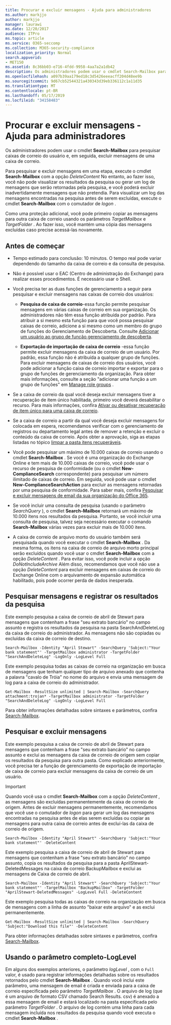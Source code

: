 ```yaml
---
title: Procurar e excluir mensagens - Ajuda para administradores
ms.author: markjjo
author: markjjo
manager: laurawi
ms.date: 12/20/2017
audience: ITPro
ms.topic: article
ms.service: O365-seccomp
ms.collection: M365-security-compliance
localization_priority: Normal
search.appverid:
- MET150
ms.assetid: 8c36bb03-e716-4fdd-9958-4aa7a2a1db42
description: Os administradores podem usar o cmdlet Search-Mailbox para pesquisar caixas de correio do usuário e, em seguida, excluir mensagens de uma caixa de correio.
ms.openlocfilehash: a097b39aa179ed18c3d5426eeeacff204d48ee9b
ms.sourcegitcommit: 9d67cb52544321a430343d39eb336112c1a11d35
ms.translationtype: MT
ms.contentlocale: pt-BR
ms.lasthandoff: 05/17/2019
ms.locfileid: "34158483"
---
```

# <a name="search-for-and-delete-messages---admin-help"></a>Procurar e excluir mensagens - Ajuda para administradores
  
Os administradores podem usar o cmdlet **Search-Mailbox** para pesquisar caixas de correio do usuário e, em seguida, excluir mensagens de uma caixa de correio. 
  
Para pesquisar e excluir mensagens em uma etapa, execute o cmdlet **Search-Mailbox** com a opção _DeleteContent_ No entanto, ao fazer isso, você não pode visualizar os resultados da pesquisa ou gerar um log de mensagens que serão retornadas pela pesquisa, e você poderá excluir inadvertidamente mensagens que não pretendia. Para visualizar um log das mensagens encontradas na pesquisa antes de serem excluídas, execute o cmdlet **Search-Mailbox** com o comutador de _logon_ . 
  
Como uma proteção adicional, você pode primeiro copiar as mensagens para outra caixa de correio usando os parâmetros _TargetMailbox_ e _TargetFolder_ . Ao fazer isso, você mantém uma cópia das mensagens excluídas caso precise acessá-las novamente. 
  
## <a name="before-you-begin"></a>Antes de começar

- Tempo estimado para conclusão: 10 minutos. O tempo real pode variar dependendo do tamanho da caixa de correio e da consulta de pesquisa.
    
- Não é possível usar o EAC (Centro de administração do Exchange) para realizar esses procedimentos. É necessário usar o Shell.
    
- Você precisa ter as duas funções de gerenciamento a seguir para pesquisar e excluir mensagens nas caixas de correio dos usuários:
    
  - **Pesquisa de caixa de correio**-essa função permite pesquisar mensagens em várias caixas de correio em sua organização. Os administradores não têm essa função atribuída por padrão. Para atribuir a si mesmo esta função para que você possa pesquisar caixas de correio, adicione a si mesmo como um membro do grupo de funções do Gerenciamento de Descoberta. Consulte [Adicionar um usuário ao grupo de função gerenciamento de descoberta](http://technet.microsoft.com/library/729e09d8-614b-431f-ae04-ae41fb4c628e.aspx).
    
  - **Exportação de importação de caixa de correio** -essa função permite excluir mensagens da caixa de correio de um usuário. Por padrão, essa função não é atribuída a qualquer grupo de funções. Para excluir mensagens de caixas de correio dos usuários, você pode adicionar a função caixa de correio importar e exportar para o grupo de funções de gerenciamento da organização. Para obter mais informações, consulte a seção "adicionar uma função a um grupo de funções" em [Manage role groups](http://technet.microsoft.com/library/ab9b7a3b-bf67-4ba1-bde5-8e6ac174b82c.aspx) . 
    
- Se a caixa de correio da qual você deseja excluir mensagens tiver a recuperação de item único habilitada, primeiro você deverá desabilitar o recurso. Para mais informações, confira [Ativar ou desativar recuperação de item único para uma caixa de correio](http://technet.microsoft.com/library/2e7f1bcd-8395-45ad-86ce-22868bd46af0.aspx).
    
- Se a caixa de correio a partir da qual você deseja excluir mensagens for colocada em espera, recomendamos verificar com o gerenciamento de registros ou departamento legal antes de remover a retenção e excluir o conteúdo da caixa de correio. Após obter a aprovação, siga as etapas listadas no tópico [limpar a pasta itens recuperáveis](http://technet.microsoft.com/library/82c310f8-de2f-46f2-8e1a-edb6055d6e69.aspx).
    
- Você pode pesquisar um máximo de 10.000 caixas de correio usando o cmdlet **Search-Mailbox** . Se você é uma organização do Exchange Online e tem mais de 10.000 caixas de correio, você pode usar o recurso de pesquisa de conformidade (ou o cmdlet **New-ComplianceSearch** correspondente) para pesquisar um número ilimitado de caixas de correio. Em seguida, você pode usar o cmdlet **New-ComplianceSearchAction** para excluir as mensagens retornadas por uma pesquisa de conformidade. Para saber mais, confira [Pesquisar e excluir mensagens de email da sua organização do Office 365](https://go.microsoft.com/fwlink/p/?LinkId=786856).
    
- Se você incluir uma consulta de pesquisa (usando o parâmetro *SearchQuery* ), o cmdlet **Search-Mailbox** retornará um máximo de 10.000 itens nos resultados da pesquisa. Portanto, se você incluir uma consulta de pesquisa, talvez seja necessário executar o comando **Search-Mailbox** várias vezes para excluir mais de 10.000 itens. 
    
- A caixa de correio de arquivo morto do usuário também será pesquisada quando você executar o cmdlet **Search-Mailbox** . Da mesma forma, os itens na caixa de correio de arquivo morto principal serão excluídos quando você usar o cmdlet **Search-Mailbox** com a opção _DeleteContent_ . Para evitar isso, você pode incluir a opção *DoNotIncludeArchive* Além disso, recomendamos que você não use a opção _DeleteContent_ para excluir mensagens em caixas de correio do Exchange Online com o arquivamento de expansão automática habilitado, pois pode ocorrer perda de dados inesperada. 
    
## <a name="search-messages-and-log-the-search-results"></a>Pesquisar mensagens e registrar os resultados da pesquisa

Este exemplo pesquisa a caixa de correio de abril de Stewart para mensagens que contenham a frase "seu extrato bancário" no campo assunto e registra os resultados da pesquisa na pasta SearchAndDeleteLog da caixa de correio do administrador. As mensagens não são copiadas ou excluídas da caixa de correio de destino.
  
```
Search-Mailbox -Identity "April Stewart" -SearchQuery 'Subject:"Your bank statement"' -TargetMailbox administrator -TargetFolder "SearchAndDeleteLog" -LogOnly -LogLevel Full
```

Este exemplo pesquisa todas as caixas de correio na organização em busca de mensagens que tenham qualquer tipo de arquivo anexado que contenha a palavra "cavalo de Tróia" no nome do arquivo e envia uma mensagem de log para a caixa de correio do administrador.
  
```
Get-Mailbox -ResultSize unlimited | Search-Mailbox -SearchQuery attachment:trojan* -TargetMailbox administrator -TargetFolder "SearchAndDeleteLog" -LogOnly -LogLevel Full
```

Para obter informações detalhadas sobre sintaxes e parâmetros, confira [Search-Mailbox](http://technet.microsoft.com/library/9ee3b02c-d343-4816-a583-a90b1fad4b26.aspx).
  
 
## <a name="search-and-delete-messages"></a>Pesquisar e excluir mensagens

Este exemplo pesquisa a caixa de correio de abril de Stewart para mensagens que contenham a frase "seu extrato bancário" no campo assunto e exclui as mensagens da caixa de correio de origem sem copiar os resultados da pesquisa para outra pasta. Como explicado anteriormente, você precisa ter a função de gerenciamento de exportação de importação de caixa de correio para excluir mensagens da caixa de correio de um usuário.
  
> [!IMPORTANT]
> Quando você usa o cmdlet **Search-Mailbox** com a opção _DeleteContent_ , as mensagens são excluídas permanentemente da caixa de correio de origem. Antes de excluir mensagens permanentemente, recomendamos que você use o comutador de _logon_ para gerar um log das mensagens encontradas na pesquisa antes de elas serem excluídas ou copiar as mensagens para outra caixa de correio antes de excluí-las da caixa de correio de origem. 
  
```
Search-Mailbox -Identity "April Stewart" -SearchQuery 'Subject:"Your bank statement"' -DeleteContent
```

Este exemplo pesquisa a caixa de correio de abril de Stewart para mensagens que contenham a frase "seu extrato bancário" no campo assunto, copia os resultados da pesquisa para a pasta AprilStewart-DeletedMessages na caixa de correio BackupMailbox e exclui as mensagens de Caixa de correio de abril.
  
```
Search-Mailbox -Identity "April Stewart" -SearchQuery 'Subject:"Your bank statement"' -TargetMailbox "BackupMailbox" -TargetFolder "AprilStewart-DeletedMessages" -LogLevel Full -DeleteContent
```

Este exemplo pesquisa todas as caixas de correio na organização em busca de mensagens com a linha de assunto "baixar este arquivo" e as exclui permanentemente. 
  
```
Get-Mailbox -ResultSize unlimited | Search-Mailbox -SearchQuery 'Subject:"Download this file"' -DeleteContent
```

Para obter informações detalhadas sobre sintaxes e parâmetros, confira [Search-Mailbox](http://technet.microsoft.com/library/9ee3b02c-d343-4816-a583-a90b1fad4b26.aspx).

## <a name="using-the--loglevel-full-parameter"></a>Usando o parâmetro completo-LogLevel

Em alguns dos exemplos anteriores, o parâmetro _logLevel_ , com o `Full` valor, é usado para registrar informações detalhadas sobre os resultados retornados pelo cmdlet **Search-Mailbox** . Quando você inclui este parâmetro, uma mensagem de email é criada e enviada para a caixa de correio especificada pelo parâmetro _TargetMailbox_ . O arquivo de log (que é um arquivo de formato CSV chamado Search Results. csv) é anexado a essa mensagem de email e estará localizado na pasta especificada pelo parâmetro _TargetFolder_ . O arquivo de log contém uma linha para cada mensagem incluída nos resultados da pesquisa quando você executa o cmdlet **Search-Mailbox** . 
